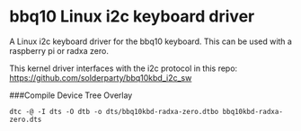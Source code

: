 # bbq10 Linux i2c keyboard driver

A Linux i2c keyboard driver for the bbq10 keyboard.  This can be used with a raspberry pi or radxa zero.

This kernel driver interfaces with the i2c protocol in this repo: https://github.com/solderparty/bbq10kbd_i2c_sw


###Compile Device Tree Overlay
```
dtc -@ -I dts -O dtb -o dts/bbq10kbd-radxa-zero.dtbo bbq10kbd-radxa-zero.dts
```



